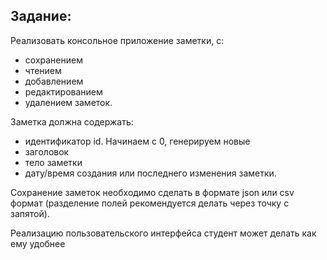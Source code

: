 ## Задание:

Реализовать консольное приложение заметки, с:
* сохранением
* чтением
* добавлением
* редактированием
* удалением заметок. 

Заметка должна содержать:
* идентификатор
id. Начинаем с 0, генерируем новые
* заголовок
* тело заметки
* дату/время создания или последнего изменения заметки. 

Сохранение заметок необходимо сделать в формате json или csv формат (разделение полей рекомендуется делать через точку с запятой).

Реализацию пользовательского интерфейса студент может делать как ему удобнее
